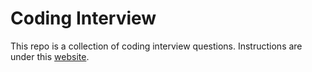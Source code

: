 # Coding Interview

This repo is a collection of coding interview questions. Instructions are under this [website](https://yu-xiaoxian.github.io/CodingInterview/).

